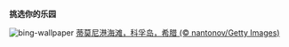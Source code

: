 
**挑选你的乐园**

![bing-wallpaper](https://www.bing.com/th?id=OHR.CorfuBeach_ZH-CN8660068587_1920x1080.jpg)
[蒂莫尼港海滩，科孚岛，希腊 (© nantonov/Getty Images)](https://www.bing.com/search?q=%E7%A7%91%E5%AD%9A%E5%B2%9B&amp;form=hpcapt&amp;mkt=zh-cn)
  